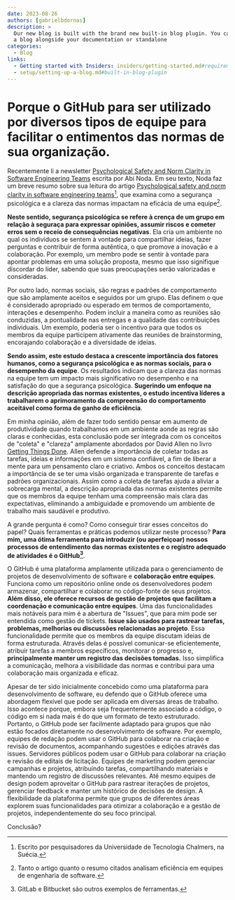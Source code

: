 ```yaml
---
date: 2023-08-26
authors: [gabrielbdornas]
description: >
  Our new blog is built with the brand new built-in blog plugin. You can build
  a blog alongside your documentation or standalone
categories:
  - Blog
links:
  - Getting started with Insiders: insiders/getting-started.md#requirements
  - setup/setting-up-a-blog.md#built-in-blog-plugin
---
```


# Porque o GitHub para ser utilizado por diversos tipos de equipe para facilitar o entimentos das normas de sua organização.

Recentemente li a newsletter [Psychological Safety and Norm Clarity in Software Engineering Teams](https://newsletter.abinoda.com/p/engineering-team-norm-clarity?utm_source=post-email-title&publication_id=996688&post_id=136340388&isFreemail=true&utm_medium=email) escrita por Abi Noda.
Em seu texto, Noda faz um breve resumo sobre sua leitura do artigo [Psychological safety and norm clarity in software engineering teams](https://dl.acm.org/doi/10.1145/3195836.3195847?utm_source=substack&utm_medium=email)[^1], que examina como a segurança psicológica e a clareza das normas impactam na eficácia de uma equipe[^2].

**Neste sentido, segurança psicológica se refere à crença de um grupo em relação à seguraça para expressar opiniões, assumir riscos e cometer erros sem o receio de consequências negativas**.
Ela cria um ambiente no qual os indivíduos se sentem à vontade para compartilhar ideias, fazer perguntas e contribuir de forma autêntica, o que promove a inovação e a colaboração.
Por exemplo, um membro pode se sentir à vontade para apontar problemas em uma solução proposta, mesmo que isso signifique discordar do líder, sabendo que suas preocupações serão valorizadas e consideradas.

Por outro lado, normas sociais, são regras e padrões de comportamento que são amplamente aceitos e seguidos por um grupo.
Elas definem o que é considerado apropriado ou esperado em termos de comportamento, interações e desempenho.
Podem incluir a maneira como as reuniões são conduzidas, a pontualidade nas entregas e a qualidade das contribuições individuais.
Um exemplo, poderia ser o incentivo para que todos os membros da equipe participem ativamente das reuniões de brainstorming, encorajando colaboração e a diversidade de ideias.

**Sendo assim, este estudo destaca a crescente importância dos fatores humanos, como a segurança psicológica e as normas sociais, para o desempenho da equipe**.
Os resultados indicam que a clareza das normas na equipe tem um impacto mais significativo no desempenho e na satisfação do que a segurança psicológica.
**Sugerindo um enfoque na descrição apropriada das normas existentes, o estudo incentiva líderes a trabalharem o aprimoramento da compreensão do comportamento aceitável como forma de ganho de eficiência**.

Em minha opinião, além de fazer todo sentido pensar em aumento de produtividade quando trabalhamos em um ambiente aonde as regras são claras e conhecidas, esta conclusão pode ser integrada com  os conceitos de "coleta" e "clareza" amplamente abordados por David Allen no livro [Getting Things Done](https://www.amazon.com/Getting-Things-Done-Stress-Free-Productivity/dp/0143126563).
Allen defende a importância de coletar todas as tarefas, ideias e informações em um sistema confiável, a fim de liberar a mente para um pensamento claro e criativo.
Ambos os conceitos destacam a importância de se ter uma visão organizada e transparente de tarefas e padrões organizacionais.
Assim como a coleta de tarefas ajuda a aliviar a sobrecarga mental, a descrição apropriada das normas existentes permite que os membros da equipe tenham uma compreensão mais clara das expectativas, eliminando a ambiguidade e promovendo um ambiente de trabalho mais saudável e produtivo.

A grande pergunta é como?
Como conseguir tirar esses conceitos do papel?
Quais ferramentas e práticas podemos utilizar neste processo?
**Para mim, uma ótima ferramenta para introduzir (ou aperfeiçoar) nossos processos de entendimento das normas existentes e o registro adequado de atividades é o GitHub[^3]**.

O GitHub é uma plataforma amplamente utilizada para o gerenciamento de projetos de desenvolvimento de software e **colaboração entre equipes**. Funciona como um repositório online onde os desenvolvedores podem armazenar, compartilhar e colaborar no código-fonte de seus projetos. **Além disso, ele oferece recursos de gestão de projetos que facilitam a coordenação e comunicação entre equipes**.
Uma das funcionalidades mais notáveis para mim é a abertura de "Issues", que para mim pode ser entendida como gestão de tickets.
**Issue são usados para rastrear tarefas, problemas, melhorias ou discussões relacionadas ao projeto**.
Essa funcionalidade permite que os membros da equipe discutam ideias de forma estruturada.
Através delas é possível comunicar-se eficientemente, atribuir tarefas a membros específicos, monitorar o progresso e, **principalmente manter um registro das decisões tomadas.**
Isso simplifica a comunicação, melhora a visibilidade das normas e contribui para uma colaboração mais organizada e eficaz.

Apesar de ter sido inicialmente concebido como uma plataforma para desenvolvimento de software, eu defendo que o GitHub oferece uma abordagem flexível que pode ser aplicada em diversas áreas de trabalho.
Isso acontece porque, embora seja frequentemente associado a código, o código em si nada mais é do que um formato de texto estruturado. Portanto, o GitHub pode ser facilmente adaptado para grupos que não estão focados diretamente no desenvolvimento de software.
Por exemplo, equipes de redação podem usar o GitHub para colaborar na criação e revisão de documentos, acompanhando sugestões e edições através das issues.
Servidores públicos podem usar o GitHub para colaborar na criação e revisão de editais de licitação.
Equipes de marketing podem gerenciar campanhas e projetos, atribuindo tarefas, compartilhando materiais e mantendo um registro de discussões relevantes.
Até mesmo equipes de design podem aproveitar o GitHub para rastrear iterações de projetos, gerenciar feedback e manter um histórico de decisões de design.
A flexibilidade da plataforma permite que grupos de diferentes áreas explorem suas funcionalidades para otimizar a colaboração e a gestão de projetos, independentemente do seu foco principal.

Conclusão?

[^1]: Escrito por pesquisadores da Universidade de Tecnologia Chalmers, na Suécia.
[^2]: Tanto o artigo quanto o resumo citados analisam eficiência em equipes de engenharia de software.
[^3]: GitLab e Bitbucket são outros exemplos de ferramentas.
